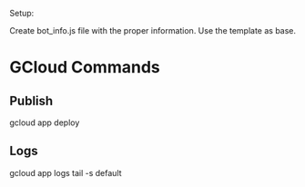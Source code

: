 Setup:

Create bot_info.js file with the proper information. Use the template as base.

# GCloud Commands

## Publish
gcloud app deploy

## Logs
gcloud app logs tail -s default
